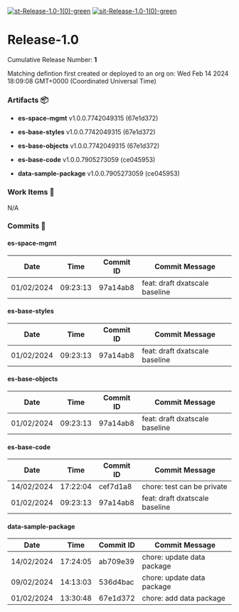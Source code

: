 [![st-Release-1.0-1(0)-green](https://img.shields.io/static/v1?label=st&message=Release-1.0-1(0)&color=green)](#8bcd4983fd3d3c6f2ec2e638e22fc328c6e09be9) [![sit-Release-1.0-1(0)-green](https://img.shields.io/static/v1?label=sit&message=Release-1.0-1(0)&color=green)](#8bcd4983fd3d3c6f2ec2e638e22fc328c6e09be9) 
<a id=8bcd4983fd3d3c6f2ec2e638e22fc328c6e09be9></a>
# Release-1.0
 Cumulative Release Number: <b>1</b> 

Matching defintion first created or deployed to an org on: Wed Feb 14 2024 18:09:08 GMT+0000 (Coordinated Universal Time)
 ### Artifacts :package:
- **es-space-mgmt**     v1.0.0.7742049315 (67e1d372)

- **es-base-styles**     v1.0.0.7742049315 (67e1d372)

- **es-base-objects**     v1.0.0.7742049315 (67e1d372)

- **es-base-code**     v1.0.0.7905273059 (ce045953)

- **data-sample-package**     v1.0.0.7905273059 (ce045953)

### Work Items :gem:
N/A

### Commits :book:

#### es-space-mgmt
| Date       | Time     | Commit ID | Commit Message                 |
| ---------- | -------- | --------- | ------------------------------ |
| 01/02/2024 | 09:23:13 | 97a14ab8  | feat: draft dxatscale baseline |

#### es-base-styles
| Date       | Time     | Commit ID | Commit Message                 |
| ---------- | -------- | --------- | ------------------------------ |
| 01/02/2024 | 09:23:13 | 97a14ab8  | feat: draft dxatscale baseline |

#### es-base-objects
| Date       | Time     | Commit ID | Commit Message                 |
| ---------- | -------- | --------- | ------------------------------ |
| 01/02/2024 | 09:23:13 | 97a14ab8  | feat: draft dxatscale baseline |

#### es-base-code
| Date       | Time     | Commit ID | Commit Message                 |
| ---------- | -------- | --------- | ------------------------------ |
| 14/02/2024 | 17:22:04 | cef7d1a8  | chore: test can be private     |
| 01/02/2024 | 09:23:13 | 97a14ab8  | feat: draft dxatscale baseline |

#### data-sample-package
| Date       | Time     | Commit ID | Commit Message             |
| ---------- | -------- | --------- | -------------------------- |
| 14/02/2024 | 17:24:05 | ab709e39  | chore: update data package |
| 09/02/2024 | 14:13:03 | 536d4bac  | chore: update data package |
| 01/02/2024 | 13:30:48 | 67e1d372  | chore: add data package    |
